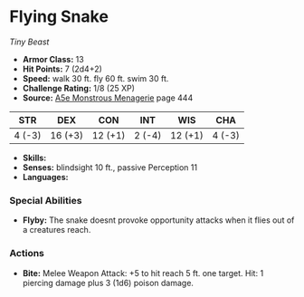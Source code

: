 # Flying Snake

*Tiny* *Beast*

- **Armor Class:** 13
- **Hit Points:** 7 (2d4+2)
- **Speed:** walk 30 ft. fly 60 ft. swim 30 ft.
- **Challenge Rating:** 1/8 (25 XP)
- **Source:** [A5e Monstrous Menagerie](https://enpublishingrpg.com/products/level-up-monstrous-menagerie-a5e) page 444

| STR | DEX | CON | INT | WIS | CHA |
| --- | --- | --- | --- | --- | --- |
| 4 (-3) | 16 (+3) | 12 (+1) | 2 (-4) | 12 (+1) | 4 (-3) |

- **Skills:** 
- **Senses:** blindsight 10 ft., passive Perception 11
- **Languages:** 
### Special Abilities
- **Flyby:** The snake doesnt provoke opportunity attacks when it flies out of a creatures reach.
### Actions
- **Bite:** Melee Weapon Attack: +5 to hit  reach 5 ft.  one target. Hit: 1 piercing damage plus 3 (1d6) poison damage.


